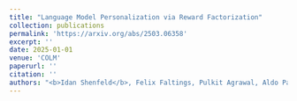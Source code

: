 ```yaml
---
title: "Language Model Personalization via Reward Factorization"
collection: publications
permalink: 'https://arxiv.org/abs/2503.06358'
excerpt: ''
date: 2025-01-01
venue: 'COLM'
paperurl: ''
citation: ''
authors: "<b>Idan Shenfeld</b>, Felix Faltings, Pulkit Agrawal, Aldo Pacchiano"
---
```

